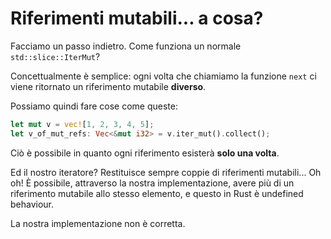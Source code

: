 # Riferimenti mutabili... a cosa?

Facciamo un passo indietro. Come funziona un normale `std::slice::IterMut`?

Concettualmente è semplice: ogni volta che chiamiamo la funzione `next` ci viene ritornato un riferimento mutabile **diverso**.

Possiamo quindi fare cose come queste:
```rust
let mut v = vec![1, 2, 3, 4, 5];
let v_of_mut_refs: Vec<&mut i32> = v.iter_mut().collect();
```

Ciò è possibile in quanto ogni riferimento esisterà **solo una volta**.

Ed il nostro iteratore? Restituisce sempre coppie di riferimenti mutabili... Oh oh! È possibile, attraverso la nostra implementazione, avere più di un riferimento mutabile allo stesso elemento, e questo in Rust è undefined behaviour.

La nostra implementazione non è corretta.
